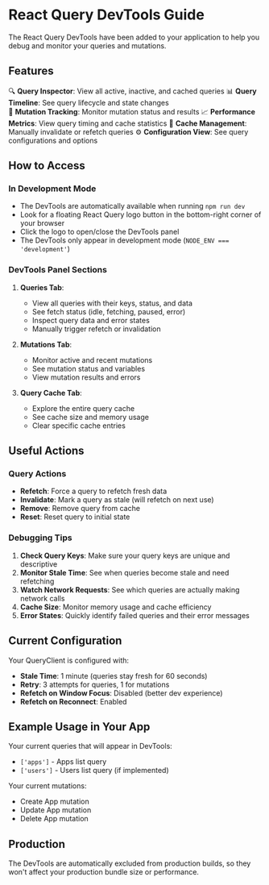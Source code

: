 # React Query DevTools Guide

The React Query DevTools have been added to your application to help you debug and monitor your queries and mutations.

## Features

🔍 **Query Inspector**: View all active, inactive, and cached queries
📊 **Query Timeline**: See query lifecycle and state changes  
🔄 **Mutation Tracking**: Monitor mutation status and results
📈 **Performance Metrics**: View query timing and cache statistics
🧹 **Cache Management**: Manually invalidate or refetch queries
⚙️ **Configuration View**: See query configurations and options

## How to Access

### In Development Mode

- The DevTools are automatically available when running `npm run dev`
- Look for a floating React Query logo button in the bottom-right corner of your browser
- Click the logo to open/close the DevTools panel
- The DevTools only appear in development mode (`NODE_ENV === 'development'`)

### DevTools Panel Sections

1. **Queries Tab**:
   - View all queries with their keys, status, and data
   - See fetch status (idle, fetching, paused, error)
   - Inspect query data and error states
   - Manually trigger refetch or invalidation

2. **Mutations Tab**:
   - Monitor active and recent mutations
   - See mutation status and variables
   - View mutation results and errors

3. **Query Cache Tab**:
   - Explore the entire query cache
   - See cache size and memory usage
   - Clear specific cache entries

## Useful Actions

### Query Actions

- **Refetch**: Force a query to refetch fresh data
- **Invalidate**: Mark a query as stale (will refetch on next use)
- **Remove**: Remove query from cache
- **Reset**: Reset query to initial state

### Debugging Tips

1. **Check Query Keys**: Make sure your query keys are unique and descriptive
2. **Monitor Stale Time**: See when queries become stale and need refetching
3. **Watch Network Requests**: See which queries are actually making network calls
4. **Cache Size**: Monitor memory usage and cache efficiency
5. **Error States**: Quickly identify failed queries and their error messages

## Current Configuration

Your QueryClient is configured with:

- **Stale Time**: 1 minute (queries stay fresh for 60 seconds)
- **Retry**: 3 attempts for queries, 1 for mutations
- **Refetch on Window Focus**: Disabled (better dev experience)
- **Refetch on Reconnect**: Enabled

## Example Usage in Your App

Your current queries that will appear in DevTools:

- `['apps']` - Apps list query
- `['users']` - Users list query (if implemented)

Your current mutations:

- Create App mutation
- Update App mutation
- Delete App mutation

## Production

The DevTools are automatically excluded from production builds, so they won't affect your production bundle size or performance.
